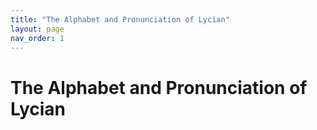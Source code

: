 ```yaml
---
title: "The Alphabet and Pronunciation of Lycian"
layout: page
nav_order: 1
---
```


# The Alphabet and Pronunciation of Lycian
